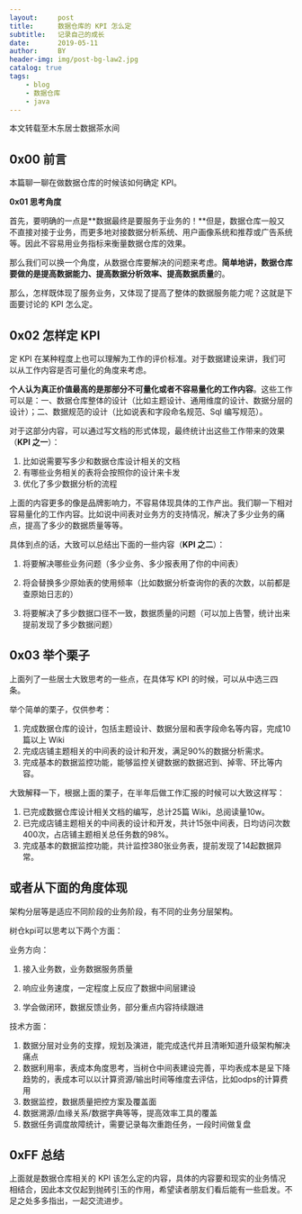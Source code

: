 ```yaml
---
layout:     post
title:      数据仓库的 KPI 怎么定
subtitle:   记录自己的成长
date:       2019-05-11
author:     BY
header-img: img/post-bg-law2.jpg
catalog: true
tags:
    - blog
    - 数据仓库
    - java
---
```



本文转载至木东居士数据茶水间

## 0x00 前言

本篇聊一聊在做数据仓库的时候该如何确定 KPI。

**0x01 思考角度**

首先，要明确的一点是**数据最终是要服务于业务的！**但是，数据仓库一般又不直接对接于业务，而更多地对接数据分析系统、用户画像系统和推荐或广告系统等。因此不容易用业务指标来衡量数据仓库的效果。

那么我们可以换一个角度，从数据仓库要解决的问题来考虑。**简单地讲，数据仓库要做的是提高数据能力、提高数据分析效率、提高数据质量**的。

那么，怎样既体现了服务业务，又体现了提高了整体的数据服务能力呢？这就是下面要讨论的 KPI 怎么定。

## 0x02 怎样定 KPI 

定 KPI 在某种程度上也可以理解为工作的评价标准。对于数据建设来讲，我们可以从工作内容是否可量化的角度来考虑。

**个人认为真正价值最高的是那部分不可量化或者不容易量化的工作内容**。这些工作可以是：一、数据仓库整体的设计（比如主题设计、通用维度的设计、数据分层的设计）；二、数据规范的设计（比如说表和字段命名规范、Sql 编写规范）。

对于这部分内容，可以通过写文档的形式体现，最终统计出这些工作带来的效果（**KPI 之一**）：

1. 比如说需要写多少和数据仓库设计相关的文档
2. 有哪些业务相关的表将会按照你的设计来卡发
3. 优化了多少数据分析的流程

上面的内容更多的像是品牌影响力，不容易体现具体的工作产出。我们聊一下相对容易量化的工作内容。比如说中间表对业务方的支持情况，解决了多少业务的痛点，提高了多少的数据质量等等。

具体到点的话，大致可以总结出下面的一些内容（**KPI 之二**）：

1. 将要解决哪些业务问题（多少业务、多少报表用了你的中间表）

1. 将会替换多少原始表的使用频率（比如数据分析查询你的表的次数，以前都是查原始日志的）

1. 将要解决了多少数据口径不一致，数据质量的问题（可以加上告警，统计出来提前发现了多少数据问题）

## 0x03 举个栗子

上面列了一些居士大致思考的一些点，在具体写 KPI 的时候，可以从中选三四条。

举个简单的栗子，仅供参考：

1. 完成数据仓库的设计，包括主题设计、数据分层和表字段命名等内容，完成10篇以上 Wiki
2. 完成店铺主题相关的中间表的设计和开发，满足90%的数据分析需求。
3. 完成基本的数据监控功能，能够监控关键数据的数据迟到、掉零、环比等内容。

大致解释一下，根据上面的栗子，在半年后做工作汇报的时候可以大致这样写：

1. 已完成数据仓库设计相关文档的编写，总计25篇 Wiki，总阅读量10w。
2. 已完成店铺主题相关的中间表的设计和开发，共计15张中间表，日均访问次数400次，占店铺主题相关总任务数的98%。
3. 完成基本的数据监控功能，共计监控380张业务表，提前发现了14起数据异常。

## 或者从下面的角度体现

架构分层等是适应不同阶段的业务阶段，有不同的业务分层架构。

树仓kpi可以思考以下两个方面：

业务方向：

1. 接入业务数，业务数据服务质量
2. 响应业务速度，一定程度上反应了数据中间层建设

3. 学会做闭环，数据反馈业务，部分重点内容持续跟进

技术方面：

1. 数据分层对业务的支撑，规划及演进，能完成迭代并且清晰知道升级架构解决痛点
2. 数据利用率，表成本角度思考，当树仓中间表建设完善，平均表成本是呈下降趋势的，表成本可以以计算资源/输出时间等维度去评估，比如odps的计算费用
3. 数据监控，数据质量把控方案及覆盖面
4. 数据溯源/血缘关系/数据字典等等，提高效率工具的覆盖
5. 数据任务调度故障统计，需要记录每次重跑任务，一段时间做复盘
## 0xFF 总结

上面就是数据仓库相关的 KPI 该怎么定的内容，具体的内容要和现实的业务情况相结合，因此本文仅起到抛砖引玉的作用，希望读者朋友们看后能有一些启发。不足之处多多指出，一起交流进步。
